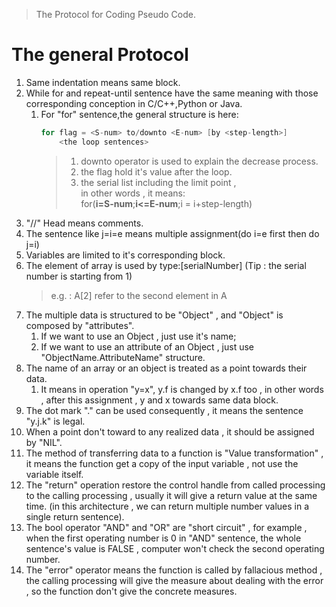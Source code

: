 >The Protocol for Coding Pseudo Code.

# The general Protocol

1. Same indentation means same block.
2. While for and repeat-until sentence have the same meaning with those corresponding conception in C/C++,Python or Java.
    1. For "for" sentence,the general structure is here:
        ```Cpp
        for flag = <S-num> to/downto <E-num> [by <step-length>]  
            <the loop sentences>  
        ```
        >1. downto operator is used to explain the decrease process.
        >2. the flag hold it's value after the loop.
        >3. the serial list including the limit point ,  
        >   in other words , it means:  
        >   for(**i=S-num**;**i<=E-num**;i = i+step-length)  
3. "//" Head means comments.
4. The sentence like j=i=e means multiple assignment(do i=e first then do j=i)
5. Variables are limited to it's corresponding block.
6. The element of array is used by type:<arrayName>[serialNumber] (Tip : the serial number is starting from 1)
   >e.g. : A[2] refer to the second element in A
7. The multiple data is structured to be "Object" , and "Object" is composed by "attributes".
    1. If we want to use an Object , just use it's name;
    2. If we want to use an attribute of an Object , just use "ObjectName.AttributeName" structure.
8. The name of an array or an object is treated as a point towards their data.
    1. It means in operation "y=x", y.f is changed by x.f too , in other words , after this assignment , y and x towards same data block.
9. The dot mark "." can be used consequently , it means the sentence "y.j.k" is legal.
10. When a point don't toward to any realized data , it should be assigned by "NIL".
11. The method of transferring data to a function is "Value transformation" , it means the function get a copy of the input variable , not use the variable itself.
12. The "return" operation restore the control handle from called processing to the calling processing , usually it will give a return value at the same time. (in this architecture , we can return multiple number values in a single return sentence).
13. The bool operator "AND" and "OR" are "short circuit" , for example , when the first operating number is 0 in "AND" sentence, the whole sentence's value is FALSE , computer won't check the second operating number.
14. The "error" operator means the function is called by fallacious method , the calling processing will give the measure about dealing with the error , so the function don't give the concrete measures.
